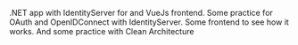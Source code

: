 .NET app with IdentityServer for and VueJs frontend. Some practice for OAuth and OpenIDConnect with IdentityServer. Some frontend to see how it works. And some practice with Clean Architecture